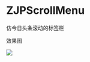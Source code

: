 # ZJPScrollMenu
仿今日头条滚动的标签栏

效果图

![](https://github.com/ZJPRENO/ZJPScrollMenu/blob/master/ZJPScrollMenu/滑动屏幕和点击标签效果图.gif)
